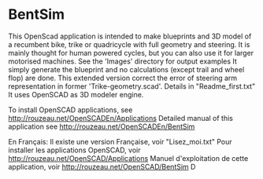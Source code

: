 # BentSim
This OpenScad application is intended to make blueprints and 3D model of
 a recumbent bike, trike or quadricycle with full geometry and steering.
It is mainly thought for human powered cycles, but you can also use it
 for larger motorised machines.
See the 'Images' directory for output examples
It simply generate the blueprint and no calculations (except trail and wheel
flop) are done.
This extended version correct the error of steering arm representation in
 former 'Trike-geometry.scad'.
Details in "Readme_first.txt"
It uses OpenSCAD as 3D modeler engine.

To install OpenSCAD applications, see http://rouzeau.net/OpenSCADEn/Applications
Detailed manual of this application see http://rouzeau.net/OpenSCADEn/BentSim

En Français:
Il existe une version Française, voir "Lisez_moi.txt"
Pour installer les applications OpenSCAD, voir http://rouzeau.net/OpenSCAD/Applications
Manuel d'exploitation de cette application, voir http://rouzeau.net/OpenSCAD/BentSim D 